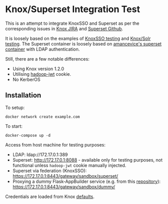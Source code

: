 # Knox/Superset Integration Test

This is an attempt to integrate KnoxSSO and Superset as per the corresponding issues in [Knox JIRA](https://issues.apache.org/jira/browse/KNOX-1783) and [Superset Github](https://github.com/apache/incubator-superset/issues/7024).

It is loosely based on the examples of [KnoxSSO testing](https://github.com/lmccay/knox_sso_testing) and [Knox/Solr testing](https://github.com/risdenk/knox_solr_testing). The Superset container is loosely based on [amancevice's superset container](https://github.com/amancevice/superset) with LDAP authentication.

Still, there are a few notable differences:

* Using Knox version 1.2.0
* Utilising [hadoop-jwt](https://svn.apache.org/repos/asf/knox/site/books/knox-1-2-0/knoxsso_integration.html) cookie.
* No KerberOS

## Installation

To setup:

    docker network create example.com

To start:

    docker-compose up -d

Access from host machine for testing purposes:

* LDAP: ldap://172.17.0.1:389
* Superset: http://172.17.0.1:8088 - available only for testing purposes, not functional unless `hadoop-jwt` cookie manually injected.
* Superset via federation (KnoxSSO): https://172.17.0.1:8443/gateway/sandbox/superset/
* Proxying a dummy Flask-AppBuilder service (e.g. from this [repository](https://github.com/mapto/Flask-AppBuilder-Auth-test#hadoop-jwt)): https://172.17.0.1:8443/gateway/sandbox/dummy/

Credentials are loaded from Knox [defaults](https://github.com/apache/knox/blob/master/gateway-release/home/conf/users.ldif).
